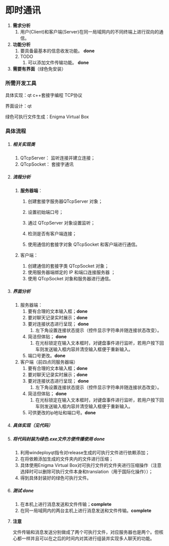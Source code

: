 # 即时通讯

1. **需求分析**
   1. 用户(Client)和客户端(Server)在同一局域网内的不同终端上进行双向的通信。
2. **功能分析**
   1. 要具备最基本的信息收发功能。 **done**
   2. TODO
      1. 可以添加文件传输功能。 **done**
3.  **需要有界面**（绿色免安装）



### 所需开发工具

具体实现：qt c++套接字编程 TCP协议

界面设计：qt

绿色可执行文件生成：Enigma Virtual Box



### 具体流程

1. ##### 相关实现类

   1. QTcpServer： 监听连接并建立连接；
   2. QTcpSocket： 套接字通讯

2. ##### 流程分析

   1. **服务器端**：

      1. 创建套接字服务器QTcpServer 对象；
      2. 设置初始端口号；

      3. 通过 QTcpServer 对象设置监听；

      4. 检测是否有客户端连接；

      5. 使用通信的套接字对象 QTcpSocket 和客户端进行通信。

   2. 客户端： 

      1. 创建通信的套接字类 QTcpSocket 对象；
      2. 使用服务器端绑定的 IP 和端口连接服务器 ；
      3. 使用 QTcpSocket 对象和服务器进行通信。

3. ##### 界面分析

   1. 服务器端：
      1. 要有合理的文本输入框；**done**
      2. 要对聊天记录实时展示；**done**
      3. 要对连接状态进行呈现； **done**
         1. 左下角设置连接状态提示（控件显示字符串并随连接状态改变）。
      4. 简洁但体贴； **done**
         1. 在光标锁定在输入文本框时，对键盘事件进行监听，若用户按下回车则发送输入框内容并清空输入框便于重新输入。
      5. 端口号更改。**done**
   2. 客户端（前四点同服务器端）
      1. 要有合理的文本输入框；**done**
      2. 要对聊天记录实时展示；**done**
      3. 要对连接状态进行呈现； **done**
         1. 左下角设置连接状态提示（控件显示字符串并随连接状态改变）。
      4. 简洁但体贴； **done**
         1. 在光标锁定在输入文本框时，对键盘事件进行监听，若用户按下回车则发送输入框内容并清空输入框便于重新输入。
      5. 可供更改的ip地址和端口号。**done**

4. ##### 具体实现（见代码）

5. ##### 将代码封装为绿色.exe文件方便传播使用  **done**

   1. 利用windeployqt指令对release生成的可执行文件进行依赖添加；
   2. 在将依赖添加生成的文件夹内的文件进行压缩；
   3. 具体使用Enigma Virtual Box对可执行文件的文件夹进行压缩操作（注意选择时可以删除可执行文件本身和translation（用于国际化操作））；
   4. 得到具体封装好的绿色可执行文件。

6. ##### 测试  **done**

   1. 在本机上进行消息发送和文件传输；**complete**
   2. 在同一局域网内的两台主机上进行消息发送和文件传输。**complete**

7. **注意**

   文件传输和消息发送分别做成了两个可执行文件，对应服务器也是两个。但核心都一样并且可以在之后的时间内对其进行组装并实现多人聊天的功能。















